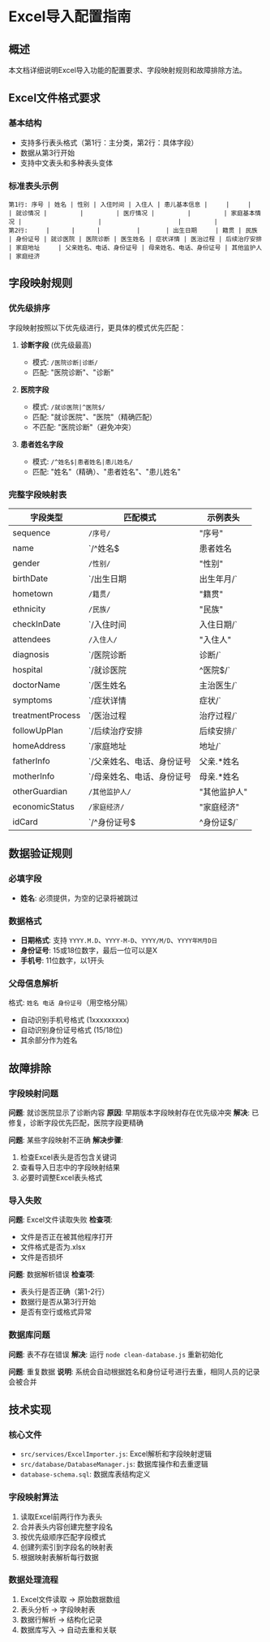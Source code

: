 # Excel导入配置指南

## 概述

本文档详细说明Excel导入功能的配置要求、字段映射规则和故障排除方法。

## Excel文件格式要求

### 基本结构
- 支持多行表头格式（第1行：主分类，第2行：具体字段）
- 数据从第3行开始
- 支持中文表头和多种表头变体

### 标准表头示例

```
第1行: 序号 | 姓名 | 性别 | 入住时间 | 入住人 | 患儿基本信息 |     |     |         | 就诊情况 |         |         | 医疗情况 |         |         | 家庭基本情况 |                     |                     |         |        
第2行:     |      |      |          |       | 出生日期     | 籍贯 | 民族 | 身份证号 | 就诊医院 | 医院诊断 | 医生姓名 | 症状详情 | 医治过程 | 后续治疗安排 | 家庭地址     | 父亲姓名、电话、身份证号 | 母亲姓名、电话、身份证号 | 其他监护人 | 家庭经济
```

## 字段映射规则

### 优先级排序
字段映射按照以下优先级进行，更具体的模式优先匹配：

1. **诊断字段** (优先级最高)
   - 模式: `/医院诊断|诊断/`
   - 匹配: "医院诊断"、"诊断"

2. **医院字段**
   - 模式: `/就诊医院|^医院$/`
   - 匹配: "就诊医院"、"医院"（精确匹配）
   - 不匹配: "医院诊断"（避免冲突）

3. **患者姓名字段**
   - 模式: `/^姓名$|患者姓名|患儿姓名/`
   - 匹配: "姓名"（精确）、"患者姓名"、"患儿姓名"

### 完整字段映射表

| 字段类型 | 匹配模式 | 示例表头 |
|---------|---------|----------|
| sequence | `/序号/` | "序号" |
| name | `/^姓名$|患者姓名|患儿姓名/` | "姓名"、"患者姓名" |
| gender | `/性别/` | "性别" |
| birthDate | `/出生日期|出生年月/` | "出生日期" |
| hometown | `/籍贯/` | "籍贯" |
| ethnicity | `/民族/` | "民族" |
| checkInDate | `/入住时间|入住日期/` | "入住时间" |
| attendees | `/入住人/` | "入住人" |
| diagnosis | `/医院诊断|诊断/` | "医院诊断"、"诊断" |
| hospital | `/就诊医院|^医院$/` | "就诊医院"、"医院" |
| doctorName | `/医生姓名|主治医生/` | "医生姓名" |
| symptoms | `/症状详情|症状/` | "症状详情" |
| treatmentProcess | `/医治过程|治疗过程/` | "医治过程" |
| followUpPlan | `/后续治疗安排|后续安排/` | "后续治疗安排" |
| homeAddress | `/家庭地址|地址/` | "家庭地址" |
| fatherInfo | `/父亲姓名、电话、身份证号|父亲.*姓名|父亲.*信息|父亲/` | "父亲姓名、电话、身份证号" |
| motherInfo | `/母亲姓名、电话、身份证号|母亲.*姓名|母亲.*信息|母亲/` | "母亲姓名、电话、身份证号" |
| otherGuardian | `/其他监护人/` | "其他监护人" |
| economicStatus | `/家庭经济/` | "家庭经济" |
| idCard | `/^身份证号$|^身份证$/` | "身份证号" |

## 数据验证规则

### 必填字段
- **姓名**: 必须提供，为空的记录将被跳过

### 数据格式
- **日期格式**: 支持 `YYYY.M.D`、`YYYY-M-D`、`YYYY/M/D`、`YYYY年M月D日`
- **身份证号**: 15或18位数字，最后一位可以是X
- **手机号**: 11位数字，以1开头

### 父母信息解析
格式: `姓名 电话 身份证号`（用空格分隔）
- 自动识别手机号格式 (1xxxxxxxxx)
- 自动识别身份证号格式 (15/18位)
- 其余部分作为姓名

## 故障排除

### 字段映射问题

**问题**: 就诊医院显示了诊断内容
**原因**: 早期版本字段映射存在优先级冲突
**解决**: 已修复，诊断字段优先匹配，医院字段更精确

**问题**: 某些字段映射不正确
**解决步骤**:
1. 检查Excel表头是否包含关键词
2. 查看导入日志中的字段映射结果
3. 必要时调整Excel表头格式

### 导入失败

**问题**: Excel文件读取失败
**检查项**:
- 文件是否正在被其他程序打开
- 文件格式是否为.xlsx
- 文件是否损坏

**问题**: 数据解析错误
**检查项**:
- 表头行是否正确（第1-2行）
- 数据行是否从第3行开始
- 是否有空行或格式异常

### 数据库问题

**问题**: 表不存在错误
**解决**: 运行 `node clean-database.js` 重新初始化

**问题**: 重复数据
**说明**: 系统会自动根据姓名和身份证号进行去重，相同人员的记录会被合并

## 技术实现

### 核心文件
- `src/services/ExcelImporter.js`: Excel解析和字段映射逻辑
- `src/database/DatabaseManager.js`: 数据库操作和去重逻辑
- `database-schema.sql`: 数据库表结构定义

### 字段映射算法
1. 读取Excel前两行作为表头
2. 合并表头内容创建完整字段名
3. 按优先级顺序匹配字段模式
4. 创建列索引到字段名的映射表
5. 根据映射表解析每行数据

### 数据处理流程
1. Excel文件读取 → 原始数据数组
2. 表头分析 → 字段映射表
3. 数据行解析 → 结构化记录
4. 数据库写入 → 自动去重和关联